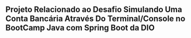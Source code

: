 ## Projeto Relacionado ao Desafio Simulando Uma Conta Bancária Através Do Terminal/Console no BootCamp Java com Spring Boot da DIO